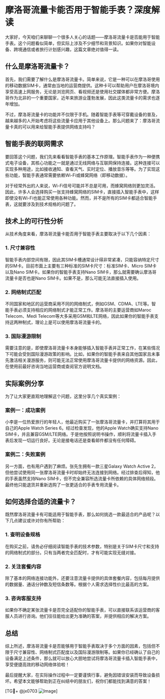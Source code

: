 # 摩洛哥流量卡能否用于智能手表？深度解读

大家好，今天咱们来聊聊一个很多人关心的话题——摩洛哥流量卡是否能用于智能手表。这个问题看似简单，但实际上涉及不少细节和背景知识。如果你对智能设备、跨境通信或者旅行计划感兴趣，这篇文章绝对值得一读。

## 什么是摩洛哥流量卡？

首先，我们需要了解什么是摩洛哥流量卡。简单来说，它是一种可以在摩洛哥使用的移动数据SIM卡，通常由当地的运营商提供。这种卡可以帮助用户在摩洛哥境内享受高速上网服务，无论是浏览网页、看视频还是使用社交媒体都非常方便。摩洛哥作为北非的一个重要国家，近年来旅游业蓬勃发展，因此这类流量卡的需求也逐年增加。

不过，摩洛哥流量卡的功能并不仅限于手机。随着智能手表等可穿戴设备的普及，越来越多的人开始考虑将这些流量卡应用于其他设备上。那么问题来了：摩洛哥流量卡真的可以用来给智能手表提供网络支持吗？

## 智能手表的联网需求

要回答这个问题，我们先来看看智能手表的基本工作原理。智能手表作为一种便携式电子设备，其核心功能之一就是通过无线网络与互联网保持连接。这种连接可以实现多种用途，比如接收通知、查看天气、实时定位、播放音乐等等。为了实现这些功能，智能手表通常需要依赖Wi-Fi或蜂窝网络（即移动数据）。

对于经常外出的人来说，Wi-Fi信号可能并不总是可用，而蜂窝网络则更加灵活。因此，许多人会选择购买一张支持蜂窝网络的SIM卡，直接插入智能手表中，这样即使没有Wi-Fi也能正常使用各种功能。然而，并不是所有的SIM卡都适合智能手表，这就要涉及到技术规格的问题了。

## 技术上的可行性分析

从技术角度来看，摩洛哥流量卡能否用于智能手表主要取决于以下几个因素：

### 1. 尺寸兼容性
智能手表内部空间有限，因此其SIM卡槽通常设计得非常紧凑，只能容纳特定尺寸的SIM卡。目前市面上主要有三种标准的SIM卡尺寸：标准SIM卡、Micro SIM卡以及Nano SIM卡。如果你的智能手表支持Nano SIM卡，那么就需要确认摩洛哥流量卡是否也是Nano SIM卡。如果不是，那么可能无法直接插入使用。

### 2. 网络制式匹配
不同国家和地区的运营商采用不同的网络制式，例如GSM、CDMA、LTE等。智能手表必须支持相应的网络制式才能正常工作。摩洛哥的主要运营商如Maroc Telecom、Medi Telecom等大多采用GSM和LTE网络，因此如果你的智能手表支持这两种制式，理论上是可以使用摩洛哥流量卡的。

### 3. 国际漫游限制
需要注意的是，即使摩洛哥流量卡本身能够插入智能手表并正常工作，在某些情况下可能会受到国际漫游政策的影响。比如，如果你的智能手表来自其他国家且未事先激活相关漫游服务，则可能无法正常使用摩洛哥流量卡提供的网络资源。因此，在使用前最好咨询当地运营商或查阅官方说明文档。

## 实际案例分享

为了让大家更直观地理解这个问题，这里分享几个真实案例：

### 案例一：成功案例
小李是一位热爱旅行的年轻人，他最近购买了一张摩洛哥流量卡，并打算将其用于自己的Apple Watch Series 6。经过检查发现，他的Apple Watch确实支持Nano SIM卡，并且兼容GSM/LTE网络。于是他按照说明书操作，顺利将流量卡插入手表后发现一切运行良好。无论是接电话还是查看邮件都没有任何障碍。

### 案例二：失败案例
另一方面，也有用户遇到了麻烦。张先生拥有一款三星Galaxy Watch Active 2，但他尝试使用同一张摩洛哥流量卡时却始终无法连接到网络。经过排查后得知，他的手表虽然支持Nano SIM卡，但不完全兼容所选流量卡所依赖的具体网络频段。最终他只能退货并重新选购了一张更适合的手表专用流量卡。

## 如何选择合适的流量卡？

既然摩洛哥流量卡有可能适用于智能手表，那么如何挑选一款最适合的产品呢？以下几点建议或许对你有所帮助：

### 1. 查明设备规格
在购买之前，请务必仔细阅读智能手表的技术参数，特别是关于SIM卡尺寸和支持的网络制式的部分。只有当两者完全匹配时，才有可能实现无缝对接。

### 2. 关注套餐内容
除了基本的网络连接功能外，还要注意流量卡提供的具体套餐内容，包括每月提供的数据量、通话分钟数及短信条数等。根据个人需求选择性价比最高的方案。

### 3. 咨询客服支持
如果你不确定某张流量卡是否完全适配你的智能手表，可以直接联系该运营商的客服人员进行咨询。他们往往能给出更为准确的答案，并提供相应的解决方案。

## 总结

综上所述，摩洛哥流量卡是否能够用于智能手表取决于多个方面的因素，包括但不限于尺寸兼容性、网络制式匹配度以及国际漫游限制等。如果你已经确认了自己的设备满足上述条件，那么就可以放心大胆地尝试将摩洛哥流量卡插入智能手表中，享受便捷高效的移动网络体验啦！

最后提醒大家，在实际操作过程中一定要谨慎行事，避免因错误安装而导致设备损坏。希望本文能够帮助到正在纠结中的朋友们，祝你们都能找到满意的答案！

[TG💪+ @jx0703 ![Image](https://github.com/user-attachments/assets/dbca1d08-cadb-493c-b0ec-ad6f7a83f270)]